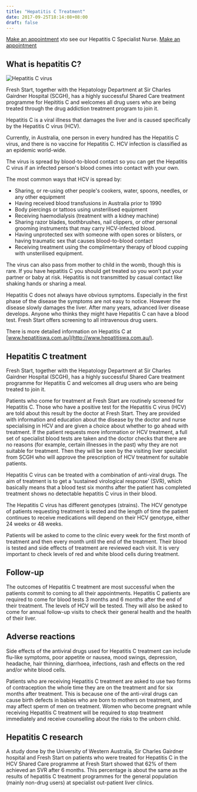 ```yaml
---
title: "Hepatitis C Treatment"
date: 2017-09-25T18:14:08+08:00
draft: false
---
```


[Make an appointment](/contact/contact) xto see our Hepatitis C Specialist Nurse.
[Make an appointment](/contact/contact)

## What is hepatitis C?

![Hepatitis C virus](/img/hepatitis.jpg)

Fresh Start, together with the Hepatology Department at Sir Charles Gairdner Hospital (SCGH), has a highly successful Shared Care treatment programme for Hepititis C and welcomes all drug users who are being treated through the drug addiction treatment program to join it.

Hepatitis C is a viral illness that damages the liver and is caused specifically by the Hepatitis C virus (HCV).

Currently, in Australia, one person in every hundred has the Hepatitis C virus, and there is no vaccine for Hepatitis C. HCV infection is classified as an epidemic world-wide.

The virus is spread by blood-to-blood contact so you can get the Hepatitis C virus if an infected person's blood comes into contact with your own.

The most common ways that HCV is spread by:

* Sharing, or re-using other people's cookers, water, spoons, needles, or any other equipment
* Having received blood transfusions in Australia prior to 1990
* Body piercings or tattoos using unsterilised equipment
* Receiving haemodialysis (treatment with a kidney machine)
* Sharing razor blades, toothbrushes, nail clippers, or other personal grooming instruments that may carry HCV-infected blood.
* Having unprotected sex with someone with open sores or blisters, or having traumatic sex that causes blood-to-blood contact
* Receiving treatment using the complimentary therapy of blood cupping with unsterilised equipment.

The virus can also pass from mother to child in the womb, though this is rare. If you have hepatitis C you should get treated so you won’t put your partner or baby at risk. Hepatitis is not transmitted by casual contact like shaking hands or sharing a meal.

Hepatitis C does not always have obvious symptoms. Especially in the first phase of the disease the symptoms are not easy to notice. However the disease slowly damages the liver. After many years, advanced liver disease develops. Anyone who thinks they might have Hepatitis C can have a blood test. Fresh Start offers screening to all intravenous drug users.

There is more detailed information on Hepatitis C at [www.hepatitiswa.com.au](http://www.hepatitiswa.com.au/).

## Hepatitis C treatment

Fresh Start, together with the Hepatology Department at Sir Charles Gairdner Hospital (SCGH), has a highly successful Shared Care treatment programme for Hepatitis C and welcomes all drug users who are being treated to join it.

Patients who come for treatment at Fresh Start are routinely screened for Hepatitis C. Those who have a positive test for the Hepatitis C virus (HCV) are told about this result by the doctor at Fresh Start. They are provided with information and education about the disease by the doctor and nurse specialising in HCV and are given a choice about whether to go ahead with treatment. If the patient requests more information or HCV treatment, a full set of specialist blood tests are taken and the doctor checks that there are no reasons (for example, certain illnesses in the past) why they are not suitable for treatment. Then they will be seen by the visiting liver specialist from SCGH who will approve the prescription of HCV treatment for suitable patients.

Hepatitis C virus can be treated with a combination of anti-viral drugs. The aim of treatment is to get a ‘sustained virological response’ (SVR), which basically means that a blood test six months after the patient has completed treatment shows no detectable hepatitis C virus in their blood.

The Hepatitis C virus has different genotypes (strains). The HCV genotype of patients requesting treatment is tested and the length of time the patient continues to receive medications will depend on their HCV genotype, either 24 weeks or 48 weeks.

Patients will be asked to come to the clinic every week for the first month of treatment and then every month until the end of the treatment. Their blood is tested and side effects of treatment are reviewed each visit. It is very important to check levels of red and white blood cells during treatment.

## Follow-up

The outcomes of Hepatitis C treatment are most successful when the patients commit to coming to all their appointments. Hepatitis C patients are required to come for blood tests 3 months and 6 months after the end of their treatment. The levels of HCV will be tested. They will also be asked to come for annual follow-up visits to check their general health and the health of their liver.

## Adverse reactions

Side effects of the antiviral drugs used for Hepatitis C treatment can include flu-like symptoms, poor appetite or nausea, mood swings, depression, headache, hair thinning, diarrhoea, infections, rash and effects on the red and/or white blood cells.

Patients who are receiving Hepatitis C treatment are asked to use two forms of contraception the whole time they are on the treatment and for six months after treatment. This is because one of the anti-viral drugs can cause birth defects in babies who are born to mothers on treatment, and may affect sperm of men on treatment. Women who become pregnant while receiving Hepatitis C treatment will be required to stop treatment immediately and receive counselling about the risks to the unborn child.

## Hepatitis C research

A study done by the University of Western Australia, Sir Charles Gairdner hospital and Fresh Start on patients who were treated for Hepatitis C in the HCV Shared Care programme at Fresh Start showed that 62% of them achieved an SVR after 6 months. This percentage is about the same as the results of hepatitis C treatment programmes for the general population (mainly non-drug users) at specialist out-patient liver clinics.
